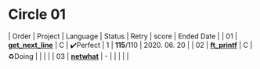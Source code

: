 # Circle 01

| Order |                    Project                    | Language |  Status  | Retry |    score    | Ended Date   |
|  01   | **[get_next_line](./get_next_line)** |    C     | ✔️Perfect |   1   | **115**/110 | 2020. 06. 20 |
|  02   |     **[ft_printf](./ft_printf)**     |    C     |  ♻️Doing  |       |             |              |
|  03   |       **[netwhat](./netwhat)**       |    -     |          |       |             |              |

